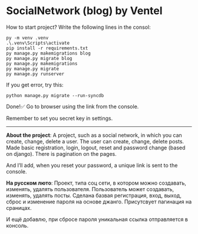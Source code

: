 # SocialNetwork (blog) by Ventel
How to start project? 
    Write the following lines in the consol:

```
py -m venv .venv
.\.venv\Scripts\activate
pip install -r requirements.txt
py manage.py makemigrations blog
py manage.py migrate blog
py manage.py makemigrations
py manage.py migrate
py manage.py runserver
```
If you get error, try this:
```
python manage.py migrate --run-syncdb 
```

Done!:white_check_mark: Go to browser using the link from the console.

Remember to set you secret key in settings.
____
**About the project**:
  A project, such as a social network, in which you can create, change, delete a user.
The user can create, change, delete posts.
Made basic registration, login, logout, reset and password change (based on django).
There is pagination on the pages.

And I’ll add, when you reset your password, a unique link is sent to the console.

**На русском люто**:
  Проект, типа соц сети, в котором можно создавать, изменять, удалять пользователя.
Пользователь может создавать, изменять, удалять посты.
Сделана базвая регистрация, вход, выход, сброс и изменение пароля на основе джанго.
Присутсвует пагинация на сраницах.

И ещё добавлю, при сбросе пароля уникальная ссылка отправляется в консоль.

